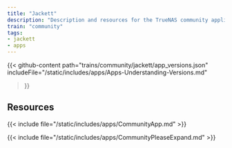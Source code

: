 ```yaml
---
title: "Jackett"
description: "Description and resources for the TrueNAS community application called Jackett."
train: "community"
tags:
- jackett
- apps
---
```


{{< github-content 
    path="trains/community/jackett/app_versions.json"
	includeFile="/static/includes/apps/Apps-Understanding-Versions.md"
>}}

## Resources

{{< include file="/static/includes/apps/CommunityApp.md" >}}

{{< include file="/static/includes/apps/CommunityPleaseExpand.md" >}}

<!--
<div class="docs-sections">

{{< doc-card title="<appname> Deployments" link="/resources/"
descr="How to deploy and configure the <appname> app." >}}

</div>
-->
